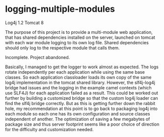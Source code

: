 # logging-multiple-modules
Log4j 1.2
Tomcat 8

The purpose of this project is to provide a multi-module web application, that has shared dependencies installed on the server, launched on tomcat with each war module logging to its own log file.  Shared dependencies should only log to the respective module that calls them.

Incomplete.  Project abandoned.

Basically, I managed to get the logger to work almost as expected.  The logs rotate independently per each application while using the same base classes.  So each application classloader loads its own copy of the same log4j implementation in the tomcat shared library.  However, the slf4j-log4j bridge had issues and the logging in the example camel contexts (which use SLF4J) for each application failed as a result.  This could be worked out further by building a customized bridge so that the custom log4j loader can find the slf4j bridge correctly.  But as this is getting further down the rabbit hole, my recommendation at this point is to go back to packaging log4j into each module so each one has its own configuration and source classes independent of another.  The optimization of saving a few megabytes of package size and thus server footprint seems like a poor choice of direction for the difficulty and customization needed.
